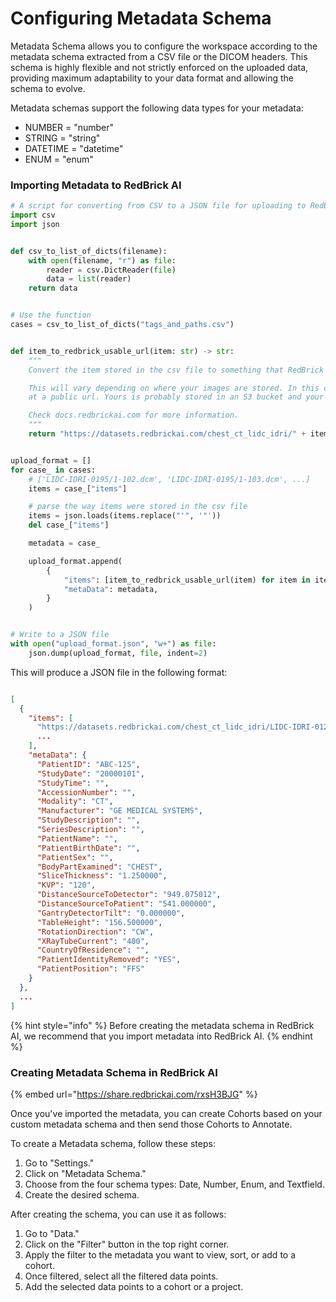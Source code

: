# Configuring Metadata Schema

Metadata Schema allows you to configure the workspace according to the metadata schema extracted from a CSV file or the DICOM headers. This schema is highly flexible and not strictly enforced on the uploaded data, providing maximum adaptability to your data format and allowing the schema to evolve.

Metadata schemas support the following data types for your metadata:

* NUMBER = "number"
* STRING = "string"
* DATETIME = "datetime"
* ENUM = "enum"

### Importing Metadata to RedBrick AI

```python
# A script for converting from CSV to a JSON file for uploading to RedBrick AI
import csv
import json


def csv_to_list_of_dicts(filename):
    with open(filename, "r") as file:
        reader = csv.DictReader(file)
        data = list(reader)
    return data


# Use the function
cases = csv_to_list_of_dicts("tags_and_paths.csv")


def item_to_redbrick_usable_url(item: str) -> str:
    """
    Convert the item stored in the csv file to something that RedBrick can use.

    This will vary depending on where your images are stored. In this case, images are stored
    at a public url. Yours is probably stored in an S3 bucket and your paths will be generated differently.

    Check docs.redbrickai.com for more information.
    """
    return "https://datasets.redbrickai.com/chest_ct_lidc_idri/" + item


upload_format = []
for case_ in cases:
    # ['LIDC-IDRI-0195/1-102.dcm', 'LIDC-IDRI-0195/1-103.dcm', ...]
    items = case_["items"]

    # parse the way items were stored in the csv file
    items = json.loads(items.replace("'", '"'))
    del case_["items"]

    metadata = case_

    upload_format.append(
        {
            "items": [item_to_redbrick_usable_url(item) for item in items],
            "metaData": metadata,
        }
    )


# Write to a JSON file
with open("upload_format.json", "w+") as file:
    json.dump(upload_format, file, indent=2)
```

This will produce a JSON file in the following format:

```json

[
  {
    "items": [
      "https://datasets.redbrickai.com/chest_ct_lidc_idri/LIDC-IDRI-0125/1-013.dcm",
      ...
    ],
    "metaData": {
      "PatientID": "ABC-125",
      "StudyDate": "20000101",
      "StudyTime": "",
      "AccessionNumber": "",
      "Modality": "CT",
      "Manufacturer": "GE MEDICAL SYSTEMS",
      "StudyDescription": "",
      "SeriesDescription": "",
      "PatientName": "",
      "PatientBirthDate": "",
      "PatientSex": "",
      "BodyPartExamined": "CHEST",
      "SliceThickness": "1.250000",
      "KVP": "120",
      "DistanceSourceToDetector": "949.075012",
      "DistanceSourceToPatient": "541.000000",
      "GantryDetectorTilt": "0.000000",
      "TableHeight": "156.500000",
      "RotationDirection": "CW",
      "XRayTubeCurrent": "400",
      "CountryOfResidence": "",
      "PatientIdentityRemoved": "YES",
      "PatientPosition": "FFS"
    }
  },
  ...
]
```

{% hint style="info" %}
Before creating the metadata schema in RedBrick AI, we recommend that you import metadata into RedBrick AI.
{% endhint %}

### Creating Metadata Schema in RedBrick AI

{% embed url="https://share.redbrickai.com/rxsH3BJG" %}

Once you've imported the metadata, you can create Cohorts based on your custom metadata schema and then send those Cohorts to Annotate.

To create a Metadata schema, follow these steps:

1. Go to "Settings."
2. Click on "Metadata Schema."
3. Choose from the four schema types: Date, Number, Enum, and Textfield.
4. Create the desired schema.

After creating the schema, you can use it as follows:

1. Go to "Data."
2. Click on the "Filter" button in the top right corner.
3. Apply the filter to the metadata you want to view, sort, or add to a cohort.
4. Once filtered, select all the filtered data points.
5. Add the selected data points to a cohort or a project.
